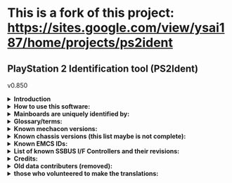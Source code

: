 # This is a fork of this project: https://sites.google.com/view/ysai187/home/projects/ps2ident

## PlayStation 2 Identification tool (PS2Ident)
v0.850

<details>
  <summary> <b> Introduction </b> </summary>
<p>

PS2Ident is an identification tool that allows dumps of a PlayStation 2 console's ROM chips and MECHACON NVRAM to be made.
It will also gather data from the console, for research purposes.

It has the following features:

* Dumps ROM chips (BOOT and DVD ROM) as a whole, not according to their contents (rom0, rom1, rom2 and erom)
* Displays the actual addresses for DEV1 (rom1, rom2 and erom) that are set by the ROM filesystem drivers.
* Coloured user interface that is easy to use.
* Supports dumping to memory cards and USB mass storage devices.
* Supports multi-languages, which include the 8 supported languages by the PS2
* Gathers data of all known parts of the PS2.
* Attempts to automatically match the chip/part name with the version number of the part.

*Note: on some DTL-H****** *consoles it can fail to retreive MECHACON chip version.
Note: some values are retreived incorrectly from PS3 BC consoles.
Note: it can fail on PS3 semi-BC, PS3 non-BC and PS4 in PS2 emulation mode.*

Its database, which contains the parts and mainboard data, is managed and updated with the PlayStation 2 Ident DataBase Management System (PS2IDBMS) tool. It wasn't possible to get a complete list of all PlayStation 2 models in existence. With PS2IDBMS, a spreadsheet containing all recorded models can be generated automatically.

</p>
</details>

<details>
  <summary> <b> How to use this software: </b> </summary>
<p>

Extract the whole archive (do not delete any files or folders) onto a location on a supported device.
The only supported devices are the Memory Card and USB mass storage device.

After dumping recheck if there is some "Missing" values in *_specs.txt
If you see Missing value after some chip name you can make a photo of each chip that is marked as Missing.
If you see Missing (sticker) you should provide photo of your sticker.

When the console's mainboard cannot be identified, the mainboard model will be "Missing". Open your console, and take note of the mainboard model number.
A database record file (*_database.bin) will be generated when a dump is made. No personal information is recorded in database file.
When making a submission, please provide the database record file, sticker photo and any valuable information about console.

When recording down the model of the MECHACON chip, please take note that the model number should include its firmware version as well (e.g. CXP103049-401GG instead of just CXP1013049).

Please specify the chassis model, the true model number (i.e. SCPH-39006a) and the colour of the console (if not the standard black version).

If possible, please help to complete the chip ID list as well, for any part that is not identified ("Missing") or is incorrectly identified. When doing so, please provide the full model of the part, especially for the MECHACON chip (e.g. CXP103049-401GG).

As for the chassis and EMCS ID (For Dragon-series units):
At the lower right-hand corner of the product information sticker that is either on the bottom or back of the unit, there will be something like "H FOXC".
In this example, the letter 'H' is the chassis model, while "FOXC" stands for FOXConn (the EMCS that made the console).

Notes:
* Sometimes, Sony makes hardware revisions without changing the chip implementation numbers as well, hence why chip identification may be inaccurate. The chip and version IDs are, however, accurate since they are taken directly from the hardware.
* Slimline consoles that had the SSBUS I/F Controllers integrated into the IOP will report them as version 0x31.
* Due to some SSBUS I/F controllers reporting the same version number (0x31), those will be all generalized and reported as "CXD9611". All of them are supposed to be fully compatible anyway.

</p>
</details>

<details>
  <summary> <b> Mainboards are uniquely identified by: </b> </summary>
<p>

	ROMVER string                   - ROM version string
	Model name                      - The "name" of the console's model.
	EE revision
	FPU revision                    - Revision of the EE chip's FPU.
	IOP revision
	GS revision
	MECHACON revision and region    - Revision and MagicGate region of the MECHACON
	SPU2 revision                   - Revision of the sound processor.
	SSBUS I/F Controller revision
	Model ID                        - Uniquely identifies the console's model. Even more accurately than the model name.
	Console model ID                - Another (2-byte) version of the model ID. Obtained from the i.Link ID data.
	EMCS ID                         - Uniquely identifies the Engineering, Manufacturing and Customer Services (EMCS) system that made the console.
	M Renewal Date                  - What this represents is unclear. It's something related to the MECHACON (date of firmware build or EEPROM settings update?)
	ADD0x010                        - An ID that is used by the SONY service tools to identify major revisions (which historically existed at word offset 0x10).
	BOOT + DVD ROM Checksum

If your console is not recognized, its mainboard model will appear as "Missing". While it is true that Sony consoles might be physically similar across releases from different territories, I've decided to treat each region's release as being different because I would also want to have a complete list of existing PlayStation 2 models. With such data it is possible to determine what models Sony has released in every terrirory, and at which series did they start at.

</p>
</details>

<details>
  <summary> <b> Glossary/terms: </b> </summary>
<p>

* __EE__: The Emotion Engine, which is a MIPS R5900. The "main CPU" of the PlayStation 2.

* __FPU__: The VU0, which also acts as the 2nd coprocessor to the EE.

* __IOP__: The I/O processor, which is a MIPS R3000A. The "sub-CPU" of the PlayStation 2. Although insignificant in power, it's actually in control of every part of the PS2, and provides access to the peripherals from the EE.

* __GS__: The Graphics Synthesizer (aka the "GPU" of the PS2).

* __SPU2__: The Sound Processor.

* __SSBUS I/F__: The SS-BUS InterFace (I/F) Controller, provides an interface to the SS-BUS from the DEV9 expansion device. Also known as a "SSBUS buffer" on consoles sporting an expansion-bay. Connected to the PS2 as DEV9.

* __MECHACON__: The drive MECHAnics CONtroller. Connected to the PS2 as DEV5.

* __DVP__ - I'm not sure about this one, but it's a very powerful and smart processor that is connected directly to the MECHACON.

* __Boot ROM__: The ROM chip containing the default IOP modules, the OSDSYS program, PlayStation driver and the self-test facility (On the SCPH-18000 and up). Connected to the PS2 as DEV2.

* __DVD ROM__: The ROM chip containing the DVD player, and the Chinese font on Chinese PlayStation 2 consoles. Newer consoles may have a single chip instead of a separate boot and DVD ROM chips. The SCPH-10000 and SCPH-15000, and all TEST, TOOL and PSX (DVR unit) units do not have a DVD ROM chip installed. Connected to the PS2 as DEV1.

* __NVRAM/EEPROM__: The Non-Volatile Memory storage that the MECHACON/DVP has, for storing settings (system, RTC and CD/DVD drive).

* __SPEED__: The expansion device that gets connected to the DEV9 expansion interface. May provide Ethernet support, a UART (for a dial-up modem), a DVRP, flash storage (For storing boot files), and an ATA interface.

* __SMAP__: The PlayStation 2 Ethernet interface. Connected to the SPEED device.

* Ethernet PHY: The PHYceiver device that is connected to the SMAP interface. The earliest models included a National Semiconductor DP83846A that has auto-negotiation issues with Gigabit Ethernet. Later models had a ST Microelectronics, while late slim PS2s come with a Broadcom.

* __DVRP__: __Only found on PSX (DVR unit) consoles__, the DVR Processor is a Fujitsu MB91302A that is connected to the SPEED device. It seems to be emulating the PS2's standard ATA interface and provides the DVR functionality. Contains its own firmware.

* __i.Link and USB interfaces__: The Firewire/IEEE1394/i.Link interface and USB interfaces. Their controllers are built into the IOP. Consoles that don't have an i.Link port still have the i.Link controller, but just have no physical connections to the outside world.

* __AIF: On a DTL-T10000(H)__, the CXD9566R is connected through the AIF. The AIF also provides a RTC and IDE controller.
MPU - See MRP.

* __MRP (BoardInf)__: The MRP is the interface between the PS2 and PC sides of a DTL-T10000(H). All DTL-T10000(H) units have a MPU 4.0 board as the MRP.

* __EMCS ID__: Contains the part of the IEEE1394 EUI-64 address that uniquely identifies the console, the model ID and EMCS ID.

* __i.Link ID__: Uniquely identifies the Engineering, Manufacturing and Customer Services (EMCS) system that made the console.

* __Model ID__: Uniquely identifies the console's model. Even more accurately than the model name.

* __Console ID__: Contains the EMCS ID, (another version of) model ID and serial number.

* __M Renewal Date__: What this represents is unclear. It's something related to the MECHACON (date of firmware build or EEPROM settings update?)

* __ADD0x010__: An ID that is used by the SONY service tools to identify major revisions. Originally at word 0x010 of the EEPROM, it was moved to word 0x01 for the Dragon models. It does not always correspond with the chassis models (i.e. C and D-chassis have the same ID). It can also identify the loadout of the console, like its CEX/DEX status and the OP block installed (i.e. SANYO or SONY).

* __PS1DRV Version__: The version number of the PlayStation driver. The earliest ROMs do not have PS1VER in ROM.  For Japan, only the SCPH-10000 and SCPH-15000 lack this file. "1.01" is hardcoded. For other territories (should be only the earliest SCPH-30001), "1.10" is hardcoded. The SCPH-75000 and later have a universal PS1DRV module, while earlier versions were tailored for the region of PS2 (Japan, USA, Europe, Asia or China).

* __DVD Player Version__: The version number of the built-in DVD player, if applicable. Note: Slimline consoles that had the SSBUS I/F Controller integrated into the IOP will report their SSBUS I/F controllers as version 0x31 as well. Due to some controllers reporting the same version number (0x31), they will be all identified as a "CXD9611" since they are supposed to be fully compatible anyway.

</p>
</details>

<details>
  <summary> <b> Known mechacon versions: </b> </summary>
<p>
	
| id | mecha |
| --- | --- |
| 0x0102 | CXP101064-605R |
| 0x0103 | CXP101064-602R
| 0x0106 | CXP102064-001R (Not confirmed)
| 0x0107 | CXP102064-003R
| 0x0108 | CXP102064-002R
| 0x0109 | CXP102064-751R
| 0x0200 | CXP102064-004R (Not confirmed)
| 0x0202 | CXP102064-005R
| 0x0204 | CXP102064-(1,2,3)01R
| 0x0205 | CXP102064-702R
| 0x0206 | CXP102064-(1,2,3)02R
| 0x0207 | CXP102064-703R
| 0x0208 | CXP102064-006R (Not confirmed)
| 0x0209 | CXP102064-704R (Not confirmed)
| 0x020c | CXP102064-007R/-(1,2,3)03R
| 0x020d | CXP102064-705R/-752R
| 0x020e | CXP102064-008R/-(1,2,3)04R
| 0x0300 | CXP103049-(1,2,3)01GG
| 0x0302 | CXP103049-001GG/-(1,2,3)02GG
| 0x0304 | CXP103049-401GG
| 0x0306 | CXP103049-002GG/-(1,2,3)03GG/-402GG/-501GG
| 0x0308 | CXP103049-003GG/-403GG
| 0x0500 | CXR706080-101GG
| 0x0502 | CXR706080-102GG
| 0x0504 | CXR706080-103GG
| 0x0506 | CXR706080-104GG/-106GG(MEX)
| 0x0508 | CXR706080-701GG (Not confirmed)
| 0x050a | CXR706080-702GG
| 0x050c | CXR706080-105GG/CXR706F080-1GG
| 0x050e | CXR706080-703GG
| 0x0600 | CXR716080-101GG
| 0x0602 | CXR716080-102GG
| 0x0604 | CXR716080-103GG
| 0x0606 | CXR716080-104GG
| 0x0608 | CXR716080-105GG (Not confirmed)
| 0x060a | CXR716080-106GG
| 0x060c | CXR726080-301GB
	
Mechacon chips released and 2 big families: pre-dragon (mecha ver <= 3) and dragon models (mecha ver >= 5).

Pre-dragon family chip can be recognized more detailed by looking into Mechacon region.

Region is coded into chip first symbol after dash.

For example, if mechacon version is 0x0306 and region is 0x03 then it will be chip CXP103049-303GG,

if region is Japan (0x00) then chip will be CXP103049-002GG, if Russia - CXP103049-501GG, etc.

For Dragon family, sometimes chips can be recognized only by M Renewal Date, this parametr is more accurate then chip version.

DTL dragon models report itself as odd numbered chip, but chip itself is the same.
	
***
	
</p>
</details>

<details>
  <summary> <b> Known chassis versions (this list maybe is not complete): </b> </summary>
<p>
	
| Chassis | Board | model(s) |
| ------- | ----- | -------- |
| __A__	| `GH-001`	| SCPH-10000
| __A__	| `GH-003`	| SCPH-15000
| __A+__| `GH-003`	| SCPH-18000
| __AB__| `GH-008`	| SCPH-18000
| __B__	| `GH-004`	| SCPH-30001
| __B'__| `GH-005`	| SCPH-30001
| __C__	| `GH-006`	| SCPH-30001-4
| __C'__| `GH-007`	| SCPH-30002-4
| __D__	| `GH-010`	| SCPH-30001D-SCPH-30002D
| __D'__| `GH-012`	| SCPH-30003D'-SCPH-30004D'
| __D__	| `GH-014`	| SCPH-30000-30004, SCPH-35000-35004, SCPH-30001R - SCPH-30004R
| __D__	| `GH-016`	| SCPH-30000-30004, SCPH-35000-35004, SCPH-30001R - SCPH-30004R
| __F__	| `GH-015`	| SCPH-30000, SCPH-30001R - SCPH-30007R. New CXP103049 MECHACON
| __G__	| `GH-017`	| SCPH-39000-8, SCPH-37000L, SCPH-37000B
| __G__	| `GH-019`	| SCPH-39000-8, SCPH-37000L, SCPH-37000B
| __G__	| `GH-022`	| SCPH-39000-8, SCPH-37000L, SCPH-37000B
| __H__	| `GH-023`	| SCPH-50000-11
| __I__	| `GH-026`	| SCPH-50000-11
| __J__	| `GH-029`	| SCPH-50000-11
| __K__	| `GH-032`	| SCPH-70000-12
| __K__	| `GH-035`	| SCPH-70000-12
| __L__	| `GH-037`	| SCPH-75000-12
| __L__	| `GH-040`	| SCPH-75000-12
| __L__	| `GH-041`	| SCPH-75000-12
| __M__	| `GH-051`	| SCPH-77000-12
| __M__	| `GH-052`	| SCPH-77000-12
| __N__	| `GH-061`	| SCPH-79000-12
| __N__	| `GH-062`	| SCPH-79000-12
| __P__	| `GH-070`	| SCPH-90000-12
| __P__	| `GH-071`	| SCPH-90000-12
| __R__	| `GH-072`	| SCPH-90000-12 (ROM v2.30)
| __X__	| `XPD-001`	| DESR-5000, DESR-5100, DESR-7000, DESR-7100
| __X__	| `XPD-005`	| DESR-5500, DESR-5700, DESR-7500, DESR-7700
	
</p>
</details>

<details>
  <summary> <b> Known EMCS IDs: </b> </summary>
<p>
	
|  ID | Plant |
| --- | ----- |
| `00`	| SONY EMCS (S EMCS)
| `01`	| SCPH-3900x/37000 "MADE IN CHINA" models - Assumed to all be Foxconn (FOXC)
| `02`	| SCPH-3900x/37000 SuZhou MainTek (SZMT)
| `03`	| SCPH-3900x/37000 SKZ SONY KISARAZU
| `10`	| S EMCS
| `11`	| SKD (SONY KOHDA)
| `18`	| S EMCS (PSX)
| `20`	| FOXC
| `21`	| FOXC
| `30`	| SuZhou MainTek (SZMT)
| `40`	| SONY Wuxi

</p>
</details>

<details>
  <summary> <b> List of known SSBUS I/F Controllers and their revisions: </b> </summary>
<p>

||||
| --- | --- | --- |
| CXD9546R	| 1.2	| DTL-T10000, unrefurbished.
| CXD9566R	| 2.0   |
| CXD9611R	| 3.0   |
| CXD9611AR	| 3.1   |
| CXD9611BR	| 3.1   |
| CXD9686R	| Unknown|
| CXD9686AR	| 3.1  |
| CXD9686BR	| 3.1  |
| CXD2955R	| 3.2  |

There's currently no known way to differentiate between a CXD9686 and CXD9611 on the software level,
with the exception of the CXD9611R.

</p>
</details>

<details>
  <summary> <b> Credits: </b> </summary>
<p>

This software may have been worked on mainly by me, but I had the support of other users:
	
- l_Oliveira, for providing a number of test reports and giving suggestions for its design during development.
- Berion, for the icons.
- florin and the original developers of the PS2 dumper v2 tool, since I disassembled that dumper for ideas.
- Vigilante, for corrections on the CRC values for some ROMs.
- ...and various sources for their dumps from the rare and obscure PS2 models!


</p>
</details>

<details>
  <summary> <b> Old data contributers (removed): </b> </summary>
<p>


01.	SCPH-70004	GH-032-11		Anonymous (K)	Old dump format
02.	SCPH-70004	GH-035-11		Anonymous (K)	Old dump format
03.	SCPH-70004	GH-035-62		Anonymous (K)	Old dump format
04.	SCPH-75003	GH-041-04		Anonymous (K)	Old dump format
05.	SCPH-75004	GH-040-02		Anonymous (K)	Old dump format
07.	SCPH-75008	GH-040-02		denben0487	Old dump format
06.	SCPH-77004	GH-052-51 (GS 1.13)	Anonymous (K)	Old dump format
08.	DESR-5500	XPD-005			vitas		Old dump format
09.	DTL-H10000S	GH-001			cde		Bad dump (hardware problem?)

</p>
</details>

<details>
  <summary> <b> those who volunteered to make the translations: </b> </summary>
<p>


- Japanese translation *: Unassigned.
- German translation (completed): Delta_force
- French translation (completed): ShaolinAssassin
- Italian translation (completed)*: master991
- Spanish translation (completed): ElPatas
- Dutch translation (completed)*: Someone who wishes to remain anonymous.
- Portuguese translation (completed): Gillbert

And to all users who contributed test data for the early PS2Ident builds!

</p>
</details>
